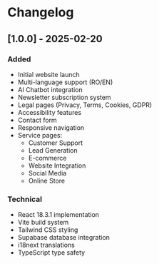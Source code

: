 # Changelog

## [1.0.0] - 2025-02-20

### Added
- Initial website launch
- Multi-language support (RO/EN)
- AI Chatbot integration
- Newsletter subscription system
- Legal pages (Privacy, Terms, Cookies, GDPR)
- Accessibility features
- Contact form
- Responsive navigation
- Service pages:
  - Customer Support
  - Lead Generation
  - E-commerce
  - Website Integration
  - Social Media
  - Online Store

### Technical
- React 18.3.1 implementation
- Vite build system
- Tailwind CSS styling
- Supabase database integration
- i18next translations
- TypeScript type safety